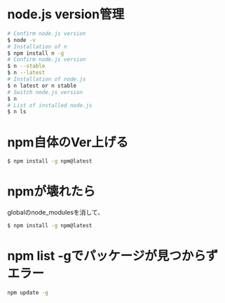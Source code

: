 # node.js version管理
```bash
# Confirm node.js version
$ node -v
# Installation of n
$ npm install n -g
# Confirm node.js version
$ n --stable
$ n --latest
# Installation of node.js
$ n latest or n stable
# Switch node.js version
$ n
# List of installed node.js
$ n ls
```

# npm自体のVer上げる
```bash
$ npm install -g npm@latest
```

# npmが壊れたら
globalのnode_modulesを消して、
```bash
$ npm install -g npm@latest
```

# npm list -gでパッケージが見つからずエラー
```bash
npm update -g
```
